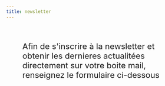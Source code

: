 ```yaml
---
title: newsletter
---
```

<div style="font-size: 22px; margin:auto; text-align:left; padding:2em 2em;">Afin de s'inscrire à la newsletter et obtenir les dernieres actualitées directement sur votre boite mail, renseignez le formulaire ci-dessous</div>
